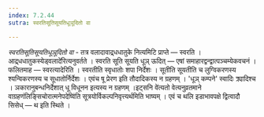 ```yaml
---
index: 7.2.44
sutra: स्वरतिसूतिसूयतिधूञूदितो वा

---
```

_स्वरतिसूतिसूयतिधूञूदितो वा_ - तत्र वलादावाद्र्धधातुके नित्यमिटि प्राप्ते — स्वरति ।आद्र्धधातुकस्येड्वलादे॑रित्यनुवर्तते । स्वरति सूति सूयति धूञ् ऊदित् — एषां समाहारद्वन्द्वात्पञ्चम्येकवचनं । फलितमाह —  स्वरत्यादेरिति । स्वरतीति स्वृधातोः शपा निर्देशः । सूतीति सूयतीति च लुग्विकरणस्य श्यन्विकरणस्य च सूधातोर्निर्देशः । एवंच षू प्रेरण इति तौदादिकस्य न ग्रहणम् । 'धूञ् कम्पने' स्वादिः क्र्यादिश्च । ञकारानुबन्धनिर्देशात् धू विधूनन इत्यस्य न ग्रहणम् ।इट्सनि वे॑त्यतो वेत्यनुव्रतमाने वाग्रहणंलिङ्सिचोरात्मनेपदेष्वि॑ति सूत्रयोर्विकल्पनिवृत्त्यर्थमिति भाष्यम् । एवं च थलि इडाभावपक्षे द्वित्वादौ सिसेध् —  थ इति स्थिते ।